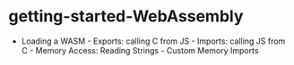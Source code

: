 # getting-started-WebAssembly
- Loading a WASM - Exports: calling C from JS - Imports: calling JS from C - Memory Access: Reading Strings - Custom Memory Imports
